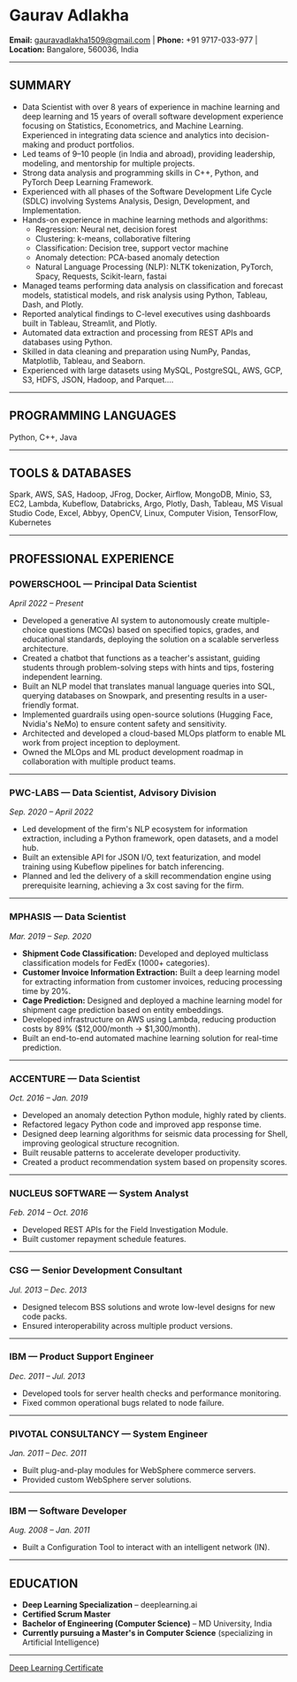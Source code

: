 # Gaurav Adlakha  
**Email:** gauravadlakha1509@gmail.com | **Phone:** +91 9717-033-977 | **Location:** Bangalore, 560036, India  

---

## SUMMARY
- Data Scientist with over 8 years of experience in machine learning and deep learning and 15 years of overall software development experience focusing on Statistics, Econometrics, and Machine Learning. Experienced in integrating data science and analytics into decision-making and product portfolios.
- Led teams of 9–10 people (in India and abroad), providing leadership, modeling, and mentorship for multiple projects.
- Strong data analysis and programming skills in C++, Python, and PyTorch Deep Learning Framework.
- Experienced with all phases of the Software Development Life Cycle (SDLC) involving Systems Analysis, Design, Development, and Implementation.
- Hands-on experience in machine learning methods and algorithms:
    - Regression: Neural net, decision forest
    - Clustering: k-means, collaborative filtering
    - Classification: Decision tree, support vector machine
    - Anomaly detection: PCA-based anomaly detection
    - Natural Language Processing (NLP): NLTK tokenization, PyTorch, Spacy, Requests, Scikit-learn, fastai
- Managed teams performing data analysis on classification and forecast models, statistical models, and risk analysis using Python, Tableau, Dash, and Plotly.
- Reported analytical findings to C-level executives using dashboards built in Tableau, Streamlit, and Plotly.
- Automated data extraction and processing from REST APIs and databases using Python.
- Skilled in data cleaning and preparation using NumPy, Pandas, Matplotlib, Tableau, and Seaborn.
- Experienced with large datasets using MySQL, PostgreSQL, AWS, GCP, S3, HDFS, JSON, Hadoop, and Parquet....

---

## PROGRAMMING LANGUAGES
Python, C++, Java  

---

## TOOLS & DATABASES
Spark, AWS, SAS, Hadoop, JFrog, Docker, Airflow, MongoDB, Minio, S3, EC2, Lambda, Kubeflow, Databricks, Argo, Plotly, Dash, Tableau, MS Visual Studio Code, Excel, Abbyy, OpenCV, Linux, Computer Vision, TensorFlow, Kubernetes  

---

## PROFESSIONAL EXPERIENCE

### **POWERSCHOOL** — Principal Data Scientist  
*April 2022 – Present*  
- Developed a generative AI system to autonomously create multiple-choice questions (MCQs) based on specified topics, grades, and educational standards, deploying the solution on a scalable serverless architecture.
- Created a chatbot that functions as a teacher's assistant, guiding students through problem-solving steps with hints and tips, fostering independent learning.
- Built an NLP model that translates manual language queries into SQL, querying databases on Snowpark, and presenting results in a user-friendly format.
- Implemented guardrails using open-source solutions (Hugging Face, Nvidia's NeMo) to ensure content safety and sensitivity.
- Architected and developed a cloud-based MLOps platform to enable ML work from project inception to deployment.
- Owned the MLOps and ML product development roadmap in collaboration with multiple product teams.

---

### **PWC-LABS** — Data Scientist, Advisory Division  
*Sep. 2020 – April 2022*  
- Led development of the firm's NLP ecosystem for information extraction, including a Python framework, open datasets, and a model hub.
- Built an extensible API for JSON I/O, text featurization, and model training using Kubeflow pipelines for batch inferencing.
- Planned and led the delivery of a skill recommendation engine using prerequisite learning, achieving a 3x cost saving for the firm.

---

### **MPHASIS** — Data Scientist  
*Mar. 2019 – Sep. 2020*  
- **Shipment Code Classification:** Developed and deployed multiclass classification models for FedEx (1000+ categories).  
- **Customer Invoice Information Extraction:** Built a deep learning model for extracting information from customer invoices, reducing processing time by 20%.  
- **Cage Prediction:** Designed and deployed a machine learning model for shipment cage prediction based on entity embeddings.  
- Developed infrastructure on AWS using Lambda, reducing production costs by 89% ($12,000/month → $1,300/month).  
- Built an end-to-end automated machine learning solution for real-time prediction.  

---

### **ACCENTURE** — Data Scientist  
*Oct. 2016 – Jan. 2019*  
- Developed an anomaly detection Python module, highly rated by clients.  
- Refactored legacy Python code and improved app response time.  
- Designed deep learning algorithms for seismic data processing for Shell, improving geological structure recognition.  
- Built reusable patterns to accelerate developer productivity.  
- Created a product recommendation system based on propensity scores.  

---

### **NUCLEUS SOFTWARE** — System Analyst  
*Feb. 2014 – Oct. 2016*  
- Developed REST APIs for the Field Investigation Module.  
- Built customer repayment schedule features.  

---

### **CSG** — Senior Development Consultant  
*Jul. 2013 – Dec. 2013*  
- Designed telecom BSS solutions and wrote low-level designs for new code packs.  
- Ensured interoperability across multiple product versions.  

---

### **IBM** — Product Support Engineer  
*Dec. 2011 – Jul. 2013*  
- Developed tools for server health checks and performance monitoring.  
- Fixed common operational bugs related to node failure.  

---

### **PIVOTAL CONSULTANCY** — System Engineer  
*Jan. 2011 – Dec. 2011*  
- Built plug-and-play modules for WebSphere commerce servers.  
- Provided custom WebSphere server solutions.  

---

### **IBM** — Software Developer  
*Aug. 2008 – Jan. 2011*  
- Built a Configuration Tool to interact with an intelligent network (IN).  

---

## EDUCATION
- **Deep Learning Specialization** – deeplearning.ai  
- **Certified Scrum Master**  
- **Bachelor of Engineering (Computer Science)** – MD University, India  
- **Currently pursuing a Master's in Computer Science** (specializing in Artificial Intelligence)  

---

[Deep Learning Certificate](https://www.coursera.org/account/accomplishments/specialization/certificate/9EY79BUG7BGN)
